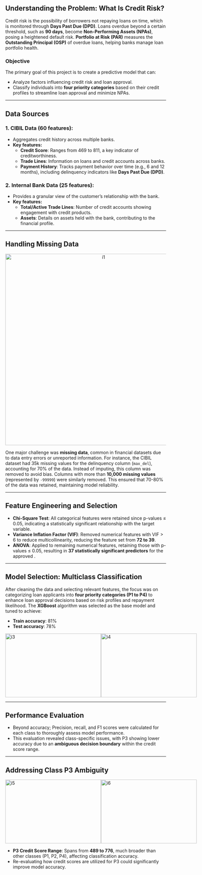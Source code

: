 ## Understanding the Problem: What Is Credit Risk?

Credit risk is the possibility of borrowers not repaying loans on time, which is monitored through **Days Past Due (DPD)**. Loans overdue beyond a certain threshold, such as **90 days**, become **Non-Performing Assets (NPAs)**, posing a heightened default risk. **Portfolio at Risk (PAR)** measures the **Outstanding Principal (OSP)** of overdue loans, helping banks manage loan portfolio health.

### Objective
The primary goal of this project is to create a predictive model that can:
- Analyze factors influencing credit risk and loan approval.
- Classify individuals into **four priority categories** based on their credit profiles to streamline loan approval and minimize NPAs.

---

## Data Sources

### 1. CIBIL Data (60 features):
- Aggregates credit history across multiple banks.
- **Key features:**
  - **Credit Score**: Ranges from 469 to 811, a key indicator of creditworthiness.
  - **Trade Lines**: Information on loans and credit accounts across banks.
  - **Payment History**: Tracks payment behavior over time (e.g., 6 and 12 months), including delinquency indicators like **Days Past Due (DPD)**.

### 2. Internal Bank Data (25 features):
- Provides a granular view of the customer’s relationship with the bank.
- **Key features:**
  - **Total/Active Trade Lines**: Number of credit accounts showing engagement with credit products.
  - **Assets**: Details on assets held with the bank, contributing to the financial profile.

---

## Handling Missing Data

<div style="text-align: center;">
  <img width="600" alt="i1" src="https://github.com/user-attachments/assets/2626c4e9-b219-4b62-a2a9-5da3aab398d7" />
</div>

One major challenge was **missing data**, common in financial datasets due to data entry errors or unreported information. For instance, the CIBIL dataset had 35k missing values for the delinquency column (`max_del`), accounting for 70% of the data. Instead of imputing, this column was removed to avoid bias. Columns with more than **10,000 missing values** (represented by `-99999`) were similarly removed. This ensured that 70-80% of the data was retained, maintaining model reliability.

---

## Feature Engineering and Selection

- **Chi-Square Test**: All categorical features were retained since p-values ≤ 0.05, indicating a statistically significant relationship with the target variable.
- **Variance Inflation Factor (VIF)**: Removed numerical features with VIF > 6 to reduce multicollinearity, reducing the feature set from **72 to 39**.
- **ANOVA**: Applied to remaining numerical features, retaining those with p-values ≤ 0.05, resulting in **37 statistically significant predictors** for the approved .

---

## Model Selection: Multiclass Classification

After cleaning the data and selecting relevant features, the focus was on categorizing loan applicants into **four priority categories (P1 to P4)** to enhance loan approval decisions based on risk profiles and repayment likelihood. The **XGBoost** algorithm was selected as the base model and tuned to achieve:
- **Train accuracy**: 81%
- **Test accuracy**: 78%

<p style="display: flex; justify-content: space-between;">
  <img style="width: 300px; height: 200px;" alt="i3" src="https://github.com/user-attachments/assets/b31bde9b-32de-4645-bb3e-8f0414bd037e" />
  <img style="width: 300px; height: 200px;" alt="i4" src="https://github.com/user-attachments/assets/81029296-5824-45a5-8f13-3260511b250e" />
</p>

---

## Performance Evaluation

- Beyond accuracy; Precision, recall, and F1 scores were calculated for each class to thoroughly assess model performance.
- This evaluation revealed class-specific issues, with P3 showing lower accuracy due to an **ambiguous decision boundary** within the credit score range.

---

## Addressing Class P3 Ambiguity

<p style="display: flex; justify-content: space-between;">
  <img style="width: 300px; height: 200px;" alt="i5" src="https://github.com/user-attachments/assets/692b37ab-11a4-4ad1-954b-650bf73ebaa5" />
  <img style="width: 300px; height: 200px;" alt="i6" src="https://github.com/user-attachments/assets/bee49c7c-6fed-408b-9af9-5aded081e06c" />
</p>

- **P3 Credit Score Range**: Spans from **489 to 776**, much broader than other classes (P1, P2, P4), affecting classification accuracy.
- Re-evaluating how credit scores are utilized for P3 could significantly improve model accuracy.

